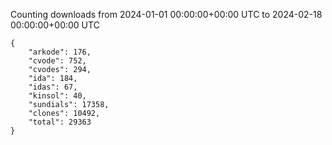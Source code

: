 
Counting downloads from 2024-01-01 00:00:00+00:00 UTC to 2024-02-18 00:00:00+00:00 UTC

```
{
    "arkode": 176,
    "cvode": 752,
    "cvodes": 294,
    "ida": 184,
    "idas": 67,
    "kinsol": 40,
    "sundials": 17358,
    "clones": 10492,
    "total": 29363
}
```
